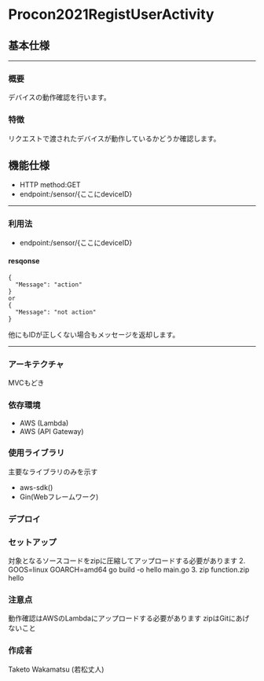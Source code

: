 # Procon2021RegistUserActivity

## 基本仕様
---
### 概要
デバイスの動作確認を行います。

### 特徴
リクエストで渡されたデバイスが動作しているかどうか確認します。

## 機能仕様
- HTTP method:GET
- endpoint:/sensor/{ここにdeviceID}

---
### 利用法

- endpoint:/sensor/{ここにdeviceID}

####  resqonse
```cassandraql
{
  "Message": "action"
}
or
{
  "Message": "not action"
}
```
他にもIDが正しくない場合もメッセージを返却します。

---
### アーキテクチャ
MVCもどき

### 依存環境
- AWS (Lambda)
- AWS (API Gateway)

### 使用ライブラリ
主要なライブラリのみを示す
- aws-sdk()
- Gin(Webフレームワーク)

### デプロイ


### セットアップ
対象となるソースコードをzipに圧縮してアップロードする必要があります
2. GOOS=linux GOARCH=amd64 go build -o hello main.go
3. zip function.zip hello

### 注意点
動作確認はAWSのLambdaにアップロードする必要があります
zipはGitにあげないこと

### 作成者
Taketo Wakamatsu (若松丈人)
